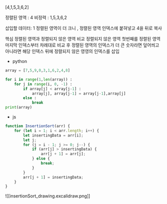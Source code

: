 [4,1,5,3,6,2]

정렬된 영역 : 4
비정력 : 1,5,3,6,2

삽입할 데이터: 1
정렬된 영역이 더 크니 , 정렬된 영역 인덱스에 붙혀넣고 4을 뒤로 복사 


핵심
정렬된 영역과 정렬되지 않은 영역 비교 
정렬되지 않은 영역 첫번째를 정렬된 영역 마지막 인덱스부터 차례대로 비교 후 정렬된 영역의 인덱스가 더 큰 숫자라면 덮어씌고 아니라면 해당 인덱스 뒤에 정렬되지 않은 영영의 인덱스를 삽입 
- python 
```python
array = [7,5,9,0,3,1,6,2,4,8]

for i in range(1,len(array)) :
	for j in range(i, 0, -1) :
		if array[j] < array[j-1] :
			array[j], array[j-1] = array[j-1],array[j] 
		else :
			break
print(array)
```

- js 
```js
function InsertionSort(arr) {
	for (let i = 1; i < arr.length; i++) {
		let insertingData = arr[i];
		let j;
		for (j = i - 1; j >= 0; j--) {
			if (arr[j] > insertingData) {
				arr[j + 1] = arr[j];
			} else {
				break;
			}
		}
		arr[j + 1] = insertingData;
	}
}
```

![[insertionSort_drawing.excalidraw.png]]
